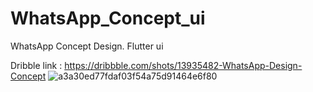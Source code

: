# WhatsApp_Concept_ui
WhatsApp Concept Design. Flutter ui

Dribble link : https://dribbble.com/shots/13935482-WhatsApp-Design-Concept
![a3a30ed77fdaf03f54a75d91464e6f80](https://user-images.githubusercontent.com/47140660/93587486-9d3c3c00-f9c7-11ea-9218-e6cbb97583a0.png)


